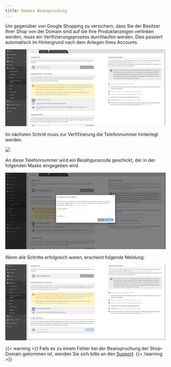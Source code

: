 ```yaml
---
title: Domain Beanspruchung
---
```


Um gegenüber von Google Shopping zu versichern, dass Sie der Besitzer Ihrer Shop von der Domain sind auf die Ihre Produktanzeigen verlinken werden, muss ein Verifizierungsprozess durchlaufen werden. Dies passiert automatisch im Hintergrund nach dem Anlegen Ihres Accounts.

![](img/domain-beanspruchung.png)

Im nächsten Schritt muss zur Verfifzierung die Telefonnummer hinterlegt werden. 

![](img/telefonnumer-verifizierung.png)

An diese Telefonnummer wird ein Besätigunscode geschickt, der in der folgenden Maske eingegeben wird.

![](img/bestaetigungs-code.png)

Wenn alle Schritte erfolgreich waren, erscheint folgende Meldung:

![](img/merchant-center-success.png)

{{< warning >}}
Falls es zu einem Fehler bei der Beanspruchung der Shop-Domain gekommen ist, wenden Sie sich bitte an den [Support](mailto:info@epages.com).
{{< /warning >}}

